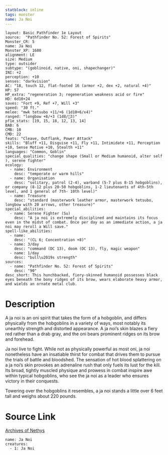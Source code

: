 ```yaml
---
statblock: inline
tags: monster
name: Ja Noi
---
```

```statblock
layout: Basic Pathfinder 1e Layout
source:  "Pathfinder No. 52: Forest of Spirits"
Monster_CR: 5
name: Ja Noi
Monster_XP: 1600
alignment: LE
size: Medium
type: outsider
subtype: "(goblinoid, native, oni, shapechanger)"
INI: +2
perception: +10
senses: "darkvision"
AC: "18, touch 12, flat-footed 16 (armor +2, dex +2, natural +4)"
HP: 57
HP_extra: "regeneration 3; regeneration weakness acid or fire"
HD: 6d10+24
saves: "Fort +9, Ref +7, Will +3"
speed: "30 ft."
melee: "mwk tetsubo +11/+6 (1d10+6/x4)"
ranged: "longbow +8/+3 (1d8/3)"
pf1e_stats: [19, 15, 18, 12, 13, 14]
BAB: 6
CMB: 10
CMD: 22
feats: "Cleave, Outflank, Power Attack"
skills: "Bluff +11, Disguise +11, Fly +11, Intimidate +11, Perception +10, Sense Motive +10, Stealth +11"
languages: "Common, Goblin"
special_qualities: "change shape (Small or Medium humanoid, alter self ), serene fighter"
ecology:
  - name: Environment
    desc: "temperate or warm hills"
  - name: Organisation
    desc: "solitary, patrol (2-4), warband (5-7 plus 8-15 hobgoblins), or company (8-12 plus 20-50 hobgoblins, 1-2 lieutenants of 4th-5th level, and 1 general of 7th- 10th level)"
  - name: Treasure
    desc: "standard (masterwork leather armor, masterwork tetsubo, longbow with 20 arrows, other treasure)"
special_abilities:
  - name: Serene Fighter (Su)
    desc: "A ja noi is extremely disciplined and maintains its focus even in the midst of combat. Once per day as an immediate action, a ja noi may reroll a Will save."
spell-like_abilities:
  - name:
    desc: "(CL 6; Concentration +8)"
  - name: 3/day
    desc: "command (DC 13), doom (DC 13), fly, magic weapon"
  - name: 1/day
    desc: "bull\u2019s strength"
sources:
  - name: "Pathfinder No. 52: Forest of Spirits"
    desc: "90"
desc_short: This hunchbacked, fiery-skinned humanoid possesses black eyes beneath the bony ridges of its brow, wears elaborate heavy armor, and wields an ornate metal club.
```
# Description
A ja noi is an oni spirit that takes the form of a hobgoblin, and differs physically from the hobgoblins in a variety of ways, most notably its unearthly strength and distorted appearance. A ja noi’s skin blazes a fiery red rather than a drab gray, and the oni bears prominent ridges on its brow and forehead.

Ja noi live to fight. While not as physically powerful as most oni, ja noi nonetheless have an insatiable thirst for combat that drives them to pursue the trials of battle and bloodshed. The sensation of hot blood splattering on a ja noi’s skin provokes an adrenaline rush that only fuels its lust for the kill. Its broad, tightly muscled physique and prowess in combat inspire awe within typical hobgoblins, who see the ja noi as a leader who ensures victory in their conquests.

Towering over the hobgoblins it resembles, a ja noi stands a little over 6 feet tall and weighs about 220 pounds.
# Source Link
[Archives of Nethys](https://aonprd.com/MonsterDisplay.aspx?ItemName=Ja%20Noi)
```encounter-table
name: Ja Noi
creatures:
  - 1: Ja Noi
```
